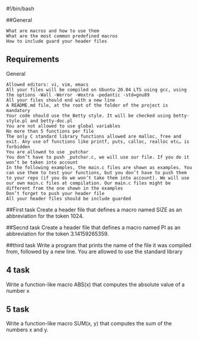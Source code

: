 #!/bin/bash

##General

    What are macros and how to use them
    What are the most common predefined macros
    How to include guard your header files

## Requirements
General

    Allowed editors: vi, vim, emacs
    All your files will be compiled on Ubuntu 20.04 LTS using gcc, using the options -Wall -Werror -Wextra -pedantic -std=gnu89
    All your files should end with a new line
    A README.md file, at the root of the folder of the project is mandatory
    Your code should use the Betty style. It will be checked using betty-style.pl and betty-doc.pl
    You are not allowed to use global variables
    No more than 5 functions per file
    The only C standard library functions allowed are malloc, free and exit. Any use of functions like printf, puts, calloc, realloc etc… is forbidden
    You are allowed to use _putchar
    You don’t have to push _putchar.c, we will use our file. If you do it won’t be taken into account
    In the following examples, the main.c files are shown as examples. You can use them to test your functions, but you don’t have to push them to your repo (if you do we won’t take them into account). We will use our own main.c files at compilation. Our main.c files might be different from the one shown in the examples
    Don’t forget to push your header file
    All your header files should be include guarded

##First task
Create a header file that defines a macro named SIZE as an abbreviation for the token 1024.

##Secnd task
Create a header file that defines a macro named PI as an abbreviation for the token 3.14159265359.

##third task
Write a program that prints the name of the file it was compiled from, followed by a new line.
You are allowed to use the standard library

## 4 task
Write a function-like macro ABS(x) that computes the absolute value of a number x

## 5 task
Write a function-like macro SUM(x, y) that computes the sum of the numbers x and y.
